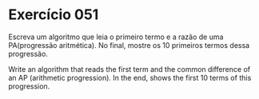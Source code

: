 # Exercício 051

Escreva um algoritmo que leia o primeiro termo e a razão de uma PA(progressão aritmética).
No final, mostre os 10 primeiros termos dessa progressão.

Write an algorithm that reads the first term and the common difference of an AP
(arithmetic progression). In the end, shows the first 10 terms of this progression.